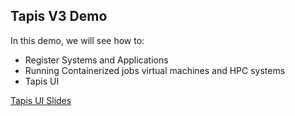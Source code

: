 ## Tapis V3 Demo
In this demo, we will see how to:
- Register Systems and Applications
- Running Containerized jobs virtual machines and HPC systems
- Tapis UI

[Tapis UI Slides](https://docs.google.com/presentation/d/1ayKqDCRnBx709uKZBbpIdPxvrhsWocyiwB7ARM0V4GM/edit#slide=id.ge30cd18df4_0_82)


